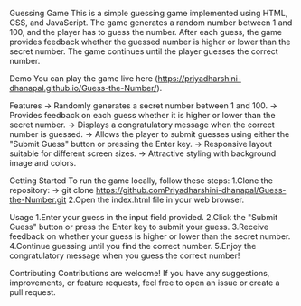 Guessing Game
    This is a simple guessing game implemented using HTML, CSS, and JavaScript. The game generates a random number between 1 and 100, and the player has to guess the number. After each guess, the game provides feedback whether the guessed number is higher or lower than the secret number. The game continues until the player guesses the correct number.

Demo
    You can play the game live here (https://priyadharshini-dhanapal.github.io/Guess-the-Number/).

Features
-> Randomly generates a secret number between 1 and 100.
-> Provides feedback on each guess whether it is higher or lower than the secret number.
-> Displays a congratulatory message when the correct number is guessed.
-> Allows the player to submit guesses using either the "Submit Guess" button or pressing the Enter key.
-> Responsive layout suitable for different screen sizes.
-> Attractive styling with background image and colors.

Getting Started
   To run the game locally, follow these steps:
      1.Clone the repository:
           -> git clone https://github.comPriyadharshini-dhanapal/Guess-the-Number.git
      2.Open the index.html file in your web browser.

Usage
 1.Enter your guess in the input field provided.
 2.Click the "Submit Guess" button or press the Enter key to submit your guess.
 3.Receive feedback on whether your guess is higher or lower than the secret number.
 4.Continue guessing until you find the correct number.
 5.Enjoy the congratulatory message when you guess the correct number!

Contributing
  Contributions are welcome! If you have any suggestions, improvements, or feature requests, feel free to open an issue or create a pull request.
